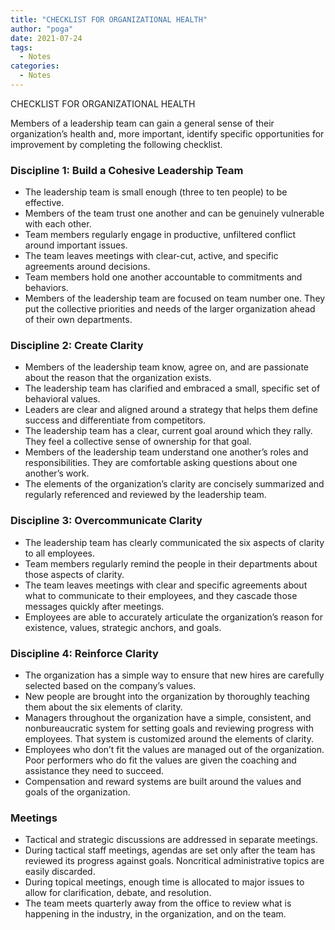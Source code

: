```yaml
---
title: "CHECKLIST FOR ORGANIZATIONAL HEALTH"
author: "poga"
date: 2021-07-24
tags:
  - Notes
categories:
  - Notes
---
```


CHECKLIST FOR ORGANIZATIONAL HEALTH

<!--more-->

Members of a leadership team can gain a general sense of their organization’s health and, more important, identify specific opportunities for improvement by completing the following checklist.

### Discipline 1: Build a Cohesive Leadership Team

- The leadership team is small enough (three to ten people) to be effective.
- Members of the team trust one another and can be genuinely vulnerable with each other.
- Team members regularly engage in productive, unfiltered conflict around important issues.
- The team leaves meetings with clear-cut, active, and specific agreements around decisions.
- Team members hold one another accountable to commitments and behaviors.
- Members of the leadership team are focused on team number one. They put the collective priorities and needs of the larger organization ahead of their own departments.

### Discipline 2: Create Clarity

- Members of the leadership team know, agree on, and are passionate about the reason that the organization exists.
- The leadership team has clarified and embraced a small, specific set of behavioral values.
- Leaders are clear and aligned around a strategy that helps them define success and differentiate from competitors.
- The leadership team has a clear, current goal around which they rally. They feel a collective sense of ownership for that goal.
- Members of the leadership team understand one another’s roles and responsibilities. They are comfortable asking questions about one another’s work.
- The elements of the organization’s clarity are concisely summarized and regularly referenced and reviewed by the leadership team.

### Discipline 3: Overcommunicate Clarity
- The leadership team has clearly communicated the six aspects of clarity to all employees.
- Team members regularly remind the people in their departments about those aspects of clarity.
- The team leaves meetings with clear and specific agreements about what to communicate to their employees, and they cascade those messages quickly after meetings.
- Employees are able to accurately articulate the organization’s reason for existence, values, strategic anchors, and goals.

### Discipline 4: Reinforce Clarity
- The organization has a simple way to ensure that new hires are carefully selected based on the company’s values.
- New people are brought into the organization by thoroughly teaching them about the six elements of clarity.
- Managers throughout the organization have a simple, consistent, and nonbureaucratic system for setting goals and reviewing progress with employees. That system is customized around the elements of clarity.
- Employees who don’t fit the values are managed out of the organization. Poor performers who do fit the values are given the coaching and assistance they need to succeed.
- Compensation and reward systems are built around the values and goals of the organization.

### Meetings
- Tactical and strategic discussions are addressed in separate meetings.
- During tactical staff meetings, agendas are set only after the team has reviewed its progress against goals. Noncritical administrative topics are easily discarded.
- During topical meetings, enough time is allocated to major issues to allow for clarification, debate, and resolution.
- The team meets quarterly away from the office to review what is happening in the industry, in the organization, and on the team.

